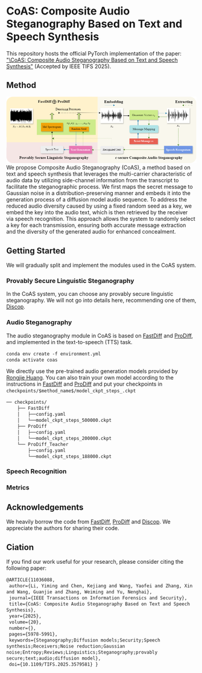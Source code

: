 # CoAS: Composite Audio Steganography Based on Text and Speech Synthesis
This repository hosts the official PyTorch implementation of the paper: ["\CoAS: Composite Audio Steganography Based on Text and Speech Synthesis\"](https://ieeexplore.ieee.org/abstract/document/11036088) (Accepted by IEEE TIFS 2025).

## Method
![method](fig/overview.png)
We propose Composite Audio Steganography (CoAS), a method based on text and speech synthesis that leverages the multi-carrier characteristic of audio data by utilizing side-channel information from the transcript to facilitate the steganographic process. We first maps the secret message to Gaussian noise in a distribution-preserving manner and embeds it into the generation process of a diffusion model audio sequence. To address the reduced audio diversity caused by using a fixed random seed as a key, we embed the key into the audio text, which is then retrieved by the receiver via speech recognition. This approach allows the system to randomly select a key for each transmission, ensuring both accurate message extraction and the diversity of the generated audio for enhanced concealment.

## Getting Started
We will gradually split and implement the modules used in the CoAS system.

### Provably Secure Linguistic Steganography
In the CoAS system, you can choose any provably secure linguistic steganography. We will not go into details here, recommending one of them, [Discop](https://github.com/comydream/Discop).

### Audio Steganography
The audio steganography module in CoAS is based on [FastDiff](https://github.com/Rongjiehuang/FastDiff) and [ProDiff](https://github.com/Rongjiehuang/ProDiff), and implemented in the text-to-speech (TTS) task.
```
conda env create -f environment.yml 
conda activate coas
```
We directly use the pre-trained audio generation models provided by [Rongjie Huang](https://huggingface.co/Rongjiehuang/ProDiff/tree/main). You can also train your own model according to the instructions in [FastDiff](https://github.com/Rongjiehuang/FastDiff) and [ProDiff](https://github.com/Rongjiehuang/ProDiff) and put your checkpoints in `checkpoints/$method_name$/model_ckpt_steps_.ckpt`
```
── checkpoints/
    ├── FastDiff
    │   ├──config.yaml
    │   └──model_ckpt_steps_500000.ckpt
    ├── ProDiff
    │   ├──config.yaml
    │   └──model_ckpt_steps_200000.ckpt
    └── ProDiff_Teacher
        ├──config.yaml
        └──model_ckpt_steps_188000.ckpt
```

### Speech Recognition
### Metrics

## Acknowledgements
We heavily borrow the code from [FastDiff](https://github.com/Rongjiehuang/FastDiff), [ProDiff](https://github.com/Rongjiehuang/ProDiff) and [Discop](https://github.com/comydream/Discop). We appreciate the authors for sharing their code.

## Ciation
If you find our work useful for your research, please consider citing the following paper:
```
@ARTICLE{11036088,
 author={Li, Yiming and Chen, Kejiang and Wang, Yaofei and Zhang, Xin and Wang, Guanjie and Zhang, Weiming and Yu, Nenghai},
 journal={IEEE Transactions on Information Forensics and Security}, 
 title={CoAS: Composite Audio Steganography Based on Text and Speech Synthesis}, 
 year={2025},
 volume={20},
 number={},
 pages={5978-5991},
 keywords={Steganography;Diffusion models;Security;Speech synthesis;Receivers;Noise reduction;Gaussian noise;Entropy;Reviews;Linguistics;Steganography;provably secure;text;audio;diffusion model},
 doi={10.1109/TIFS.2025.3579581} }
```
